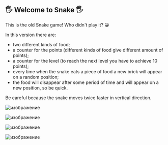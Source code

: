 ##  :raised_hand_with_fingers_splayed: Welcome to Snake  :raised_hand_with_fingers_splayed:

This is the old Snake game! Who didn't play it? :grinning:

In this version there are:
  + two different kinds of food;
  + a counter for the points (different kinds of food give different amount of points);
  + a counter for the level (to reach the next level you have to achieve 10 points);
  + every time when the snake eats a piece of food a new brick will appear on a random position;
  + the food will disappear after some period of time and will appear on a new position, so be quick.

Be careful because the snake moves twice faster in vertical direction.

![изображение](https://user-images.githubusercontent.com/82647282/163190707-e2a5dce1-c0fe-46f1-aae6-1e8a7975ea0a.png)

![изображение](https://user-images.githubusercontent.com/82647282/163190774-ec675efd-b2fd-4f5d-8b14-519d85f15f97.png)

![изображение](https://user-images.githubusercontent.com/82647282/163190812-b895f8e6-d134-44bc-9e82-15570eb4d1cb.png)

![изображение](https://user-images.githubusercontent.com/82647282/163190839-9c019aeb-f1a5-408a-b2fe-eebfa2aaedab.png)
